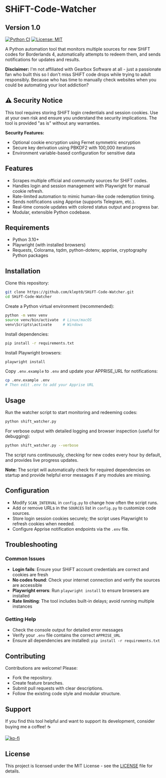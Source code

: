 # SHiFT-Code-Watcher

## Version 1.0

[![Python CI](https://github.com/klept0/SHiFT-Code-Watcher/actions/workflows/python-ci.yml/badge.svg)](https://github.com/klept0/SHiFT-Code-Watcher/actions/workflows/python-ci.yml)
[![License: MIT](https://img.shields.io/badge/License-MIT-yellow.svg)](https://opensource.org/licenses/MIT)

A Python automation tool that monitors multiple sources for new SHiFT codes for Borderlands 4, automatically attempts to redeem them, and sends notifications for updates and results.

**Disclaimer:** I'm not affiliated with Gearbox Software at all - just a passionate fan who built this so I don't miss SHiFT code drops while trying to adult responsibly. Because who has time to manually check websites when you could be automating your loot addiction?

## ⚠️ Security Notice

This tool requires storing SHiFT login credentials and session cookies. Use at your own risk and ensure you understand the security implications. The tool is provided "as is" without any warranties.

**Security Features:**

- Optional cookie encryption using Fernet symmetric encryption
- Secure key derivation using PBKDF2 with 100,000 iterations
- Environment variable-based configuration for sensitive data

## Features

- Scrapes multiple official and community sources for SHiFT codes.
- Handles login and session management with Playwright for manual cookie refresh.
- Rate-limited automation to mimic human-like code redemption timing.
- Sends notifications using Apprise (supports Telegram, etc.).
- Real-time console updates with colored status output and progress bar.
- Modular, extensible Python codebase.

## Requirements

- Python 3.10+
- Playwright (with installed browsers)
- Requests, Colorama, tqdm, python-dotenv, apprise, cryptography Python packages

## Installation

Clone this repository:

```bash
git clone https://github.com/klept0/SHiFT-Code-Watcher.git
cd SHiFT-Code-Watcher
```

Create a Python virtual environment (recommended):

```bash
python -m venv venv
source venv/bin/activate  # Linux/macOS
venv\Scripts\activate     # Windows
```

Install dependencies:

```bash
pip install -r requirements.txt
```

Install Playwright browsers:

```bash
playwright install
```

Copy `.env.example` to `.env` and update your APPRISE_URL for notifications:

```bash
cp .env.example .env
# Then edit .env to add your Apprise URL
```

## Usage

Run the watcher script to start monitoring and redeeming codes:

```bash
python shift_watcher.py
```

For verbose output with detailed logging and browser inspection (useful for debugging):

```bash
python shift_watcher.py --verbose
```

The script runs continuously, checking for new codes every hour by default, and provides live progress updates.

**Note:** The script will automatically check for required dependencies on startup and provide helpful error messages if any modules are missing.

## Configuration

- Modify `SCAN_INTERVAL` in `config.py` to change how often the script runs.
- Add or remove URLs in the `SOURCES` list in `config.py` to customize code sources.
- Store login session cookies securely; the script uses Playwright to refresh cookies when needed.
- Configure Apprise notification endpoints via the `.env` file.

## Troubleshooting

### Common Issues

- **Login fails**: Ensure your SHiFT account credentials are correct and cookies are fresh
- **No codes found**: Check your internet connection and verify the sources are accessible
- **Playwright errors**: Run `playwright install` to ensure browsers are installed
- **Rate limiting**: The tool includes built-in delays; avoid running multiple instances

### Getting Help

- Check the console output for detailed error messages
- Verify your `.env` file contains the correct `APPRISE_URL`
- Ensure all dependencies are installed: `pip install -r requirements.txt`

## Contributing

Contributions are welcome! Please:

- Fork the repository.
- Create feature branches.
- Submit pull requests with clear descriptions.
- Follow the existing code style and modular structure.

## Support

If you find this tool helpful and want to support its development, consider buying me a coffee! ☕

[![ko-fi](https://ko-fi.com/img/githubbutton_sm.svg)](https://ko-fi.com/klept0)

## License

This project is licensed under the MIT License - see the [LICENSE](LICENSE) file for details.
